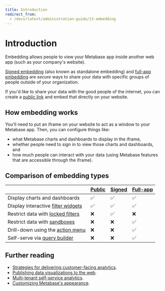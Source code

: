 ```yaml
---
title: Introduction
redirect_from:
  - /docs/latest/administration-guide/13-embedding
---
```


# Introduction

Embedding allows people to view your Metabase app inside another web app (such as your company's website).

[Signed embedding](./signed-embedding.md) (also known as standalone embedding) and [full-app embedding](./full-app-embedding.md) are _secure_ ways to share your data with specific groups of people outside of your organization.

If you'd like to share your data with the good people of the internet, you can create a [public link](../questions/sharing/public-links.md) and embed that directly on your website.

## How embedding works

You'll need to put an iframe on your website to act as a window to your Metabase app. Then, you can configure things like:

- what Metabase charts and dashboards to display in the iframe,
- whether people need to sign in to view those charts and dashboards, and
- how much people can interact with your data (using Metabase features that are accessible through the iframe).

## Comparison of embedding types

|                                                                                                            | [Public](../questions/sharing/public-links.md) | [Signed](./signed-embedding.md) | [Full-app](./full-app-embedding.md) |
| -----------------------------------------------------------------------------------------------------------| -----------------------------------------------| ------------------------------- | ----------------------------------- |
| Display charts and dashboards                                                                              | ✅                                             | ✅                               | ✅                                  |
| Display interactive [filter widgets](https://www.metabase.com/glossary/filter_widget)                      | ✅                                             | ✅                               | ✅                                  |
| Restrict data with [locked filters](./signed-embedding-parameters.md#pre-filtering-data-in-a-signed-embed) | ❌                                             | ✅                               | ❌                                  |
| Restrict data with [sandboxes](../permissions/data-sandboxes.md)                                           | ❌                                             | ❌                               | ✅                                  |
| Drill-down using the [action menu](https://www.metabase.com/glossary/action_menu)                          | ❌                                             | ❌                               | ✅                                  |
| Self-serve via [query builder](https://www.metabase.com/glossary/query_builder)                            | ❌                                             | ❌                               | ✅                                  |

## Further reading

- [Strategies for delivering customer-facing analytics](https://www.metabase.com/learn/embedding/embedding-overview).
- [Publishing data visualizations to the web](https://www.metabase.com/learn/embedding/embedding-charts-and-dashboards).
- [Multi-tenant self-service analytics](https://www.metabase.com/learn/embedding/multi-tenant-self-service-analytics).
- [Customizing Metabase's appearance](../configuring-metabase/appearance.md).
